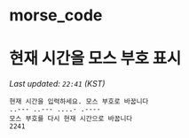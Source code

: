 # morse_code
# 현재 시간을 모스 부호 표시
<!-- MORSE_TIME_START -->
_Last updated: `22:41` (KST)_

```
현재 시간을 입력하세요. 모스 부호로 바꿉니다
..--- ..--- ....- .----
모스 부호를 다시 현재 시간으로 바꿉니다
2241
```
<!-- MORSE_TIME_END -->
